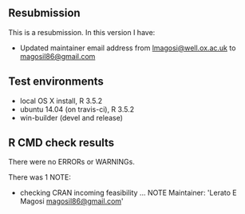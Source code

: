 ## Resubmission
This is a resubmission. In this version I have:

* Updated maintainer email address from lmagosi@well.ox.ac.uk
  to magosil86@gmail.com

## Test environments
* local OS X install, R 3.5.2
* ubuntu 14.04 (on travis-ci), R 3.5.2
* win-builder (devel and release)

## R CMD check results
There were no ERRORs or WARNINGs. 

There was 1 NOTE:

* checking CRAN incoming feasibility ... NOTE
Maintainer: 'Lerato E Magosi <magosil86@gmail.com>'

